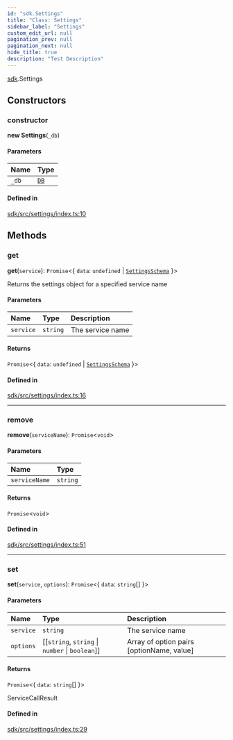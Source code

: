 ```yaml
---
id: "sdk.Settings"
title: "Class: Settings"
sidebar_label: "Settings"
custom_edit_url: null
pagination_prev: null
pagination_next: null
hide_title: true
description: "Test Description"
---
```


[sdk](../modules/sdk.md).Settings

## Constructors

### constructor

**new Settings**(`_db`)

#### Parameters

| Name | Type |
| :------ | :------ |
| `_db` | [`DB`](sdk.DB.md) |

#### Defined in

[sdk/src/settings/index.ts:10](https://github.com/AKASHAorg/akasha-core/blob/21e566cd/libs/sdk/src/settings/index.ts#L10)

## Methods

### get

**get**(`service`): `Promise`<{ `data`: `undefined` \| [`SettingsSchema`](../interfaces/sdk.SettingsSchema.md)  }\>

Returns the settings object for a specified service name

#### Parameters

| Name | Type | Description |
| :------ | :------ | :------ |
| `service` | `string` | The service name |

#### Returns

`Promise`<{ `data`: `undefined` \| [`SettingsSchema`](../interfaces/sdk.SettingsSchema.md)  }\>

#### Defined in

[sdk/src/settings/index.ts:16](https://github.com/AKASHAorg/akasha-core/blob/21e566cd/libs/sdk/src/settings/index.ts#L16)

___

### remove

**remove**(`serviceName`): `Promise`<`void`\>

#### Parameters

| Name | Type |
| :------ | :------ |
| `serviceName` | `string` |

#### Returns

`Promise`<`void`\>

#### Defined in

[sdk/src/settings/index.ts:51](https://github.com/AKASHAorg/akasha-core/blob/21e566cd/libs/sdk/src/settings/index.ts#L51)

___

### set

**set**(`service`, `options`): `Promise`<{ `data`: `string`[]  }\>

#### Parameters

| Name | Type | Description |
| :------ | :------ | :------ |
| `service` | `string` | The service name |
| `options` | [[`string`, `string` \| `number` \| `boolean`]] | Array of option pairs [optionName, value] |

#### Returns

`Promise`<{ `data`: `string`[]  }\>

ServiceCallResult

#### Defined in

[sdk/src/settings/index.ts:29](https://github.com/AKASHAorg/akasha-core/blob/21e566cd/libs/sdk/src/settings/index.ts#L29)

